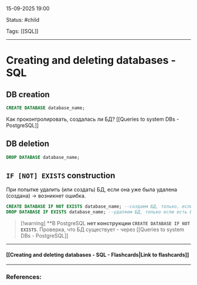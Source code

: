 
15-09-2025 19:00

Status: #child

Tags: [[SQL]]

---
# Creating and deleting databases - SQL


## DB creation

```sql
CREATE DATABASE database_name;
```


Как проконтролировать, создалась ли БД? [[Queries to system DBs - PostgreSQL]]


## DB deletion

```sql
DROP DATABASE database_name;
```



## `IF [NOT] EXISTS` construction

При попытке удалить (или создать) БД, если она уже была удалена (создана) -> возникнет ошибка.

```sql
CREATE DATABASE IF NOT EXISTS database_name; --создаем БД, только, если имя database_name ещё не занято
DROP DATABASE IF EXISTS database_name; --удаляем БД, только если есть БД с таким именем
```

> [!warning] **В PostgreSQL **нет конструкции `CREATE DATABASE IF NOT EXISTS`**.
> Проверка, что БД существует - через [[Queries to system DBs - PostgreSQL]]

----
#### [[Creating and deleting databases - SQL - Flashcards|Link to flashcards]]



---
### References:

